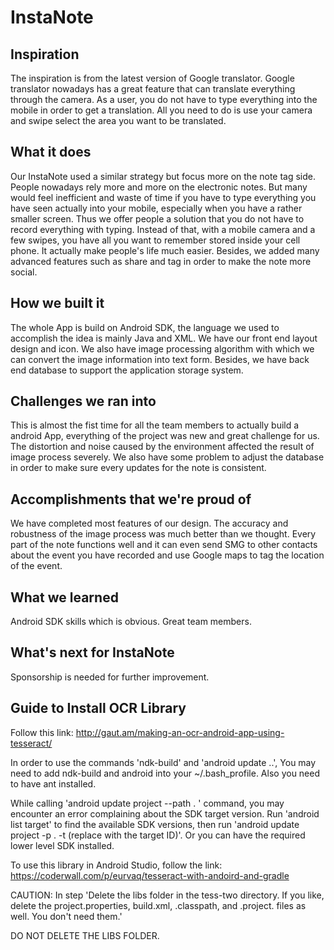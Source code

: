 # InstaNote

## Inspiration
The inspiration is from the latest version of Google translator. Google translator nowadays has a great feature that can translate everything through the camera. As a user, you do not have to type everything into the mobile in order to get a translation. All you need to do is use your camera and swipe select the area you want to be translated.

## What it does
Our InstaNote used a similar strategy but focus more on the note tag side. People nowadays rely more and more on the electronic notes. But many would feel inefficient and waste of time if you have to type everything you have seen actually into your mobile, especially when you have a rather smaller screen. Thus we offer people a solution that you do not have to record everything with typing. Instead of that, with a mobile camera and a few swipes, you have all you want to remember stored inside your cell phone. It actually make people's life much easier. Besides, we added many advanced features such as share and tag in order to make the note more social.

## How we built it
The whole App is build on Android SDK, the language we used to accomplish the idea is mainly Java and XML. We have our front end layout design and icon. We also have image processing algorithm with which we can convert the image information into text form. Besides, we have back end database to support the application storage system.

## Challenges we ran into
This is almost the fist time for all the team members to actually build a android App, everything of the project was new and great challenge for us. The distortion and noise caused by the environment affected the result of image process severely. We also have some problem to adjust the database in order to make sure every updates for the note is consistent.

## Accomplishments that we're proud of
We have completed most features of our design. The accuracy and robustness of the image process was much better than we thought. Every part of the note functions well and it can even send SMG to other contacts about the event you have recorded and use Google maps to tag the location of the event.

## What we learned
Android SDK skills which is obvious. Great team members.

## What's next for InstaNote
Sponsorship is needed for further improvement.

## Guide to Install OCR Library

Follow this link: http://gaut.am/making-an-ocr-android-app-using-tesseract/

In order to use the commands 'ndk-build' and 'android update ..', You may need to add ndk-build and android into your ~/.bash_profile. Also you need to have ant installed.

While calling 'android update project --path . ' command, you may encounter an error complaining about the SDK target version. Run 'android list target' to find the available SDK versions, then run 'android update project -p . -t (replace with the target ID)'. Or you can have the required lower level SDK installed.

To use this library in Android Studio, follow the link: https://coderwall.com/p/eurvaq/tesseract-with-andoird-and-gradle

CAUTION: In step 'Delete the libs folder in the tess-two directory. If you like, delete the project.properties, build.xml, .classpath, and .project. files as well. You don't need them.'

DO NOT DELETE THE LIBS FOLDER.

